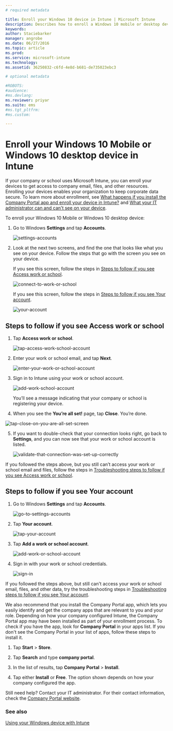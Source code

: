 ```yaml
---
# required metadata

title: Enroll your Windows 10 device in Intune | Microsoft Intune
description: Describes how to enroll a Windows 10 mobile or desktop device in Intune
keywords:
author: Staciebarker
manager: angrobe
ms.date: 06/27/2016
ms.topic: article
ms.prod:
ms.service: microsoft-intune
ms.technology:
ms.assetid: 36250832-c6fd-4e8d-b681-de735023ebc3

# optional metadata

#ROBOTS:
#audience:
#ms.devlang:
ms.reviewer: priyar
ms.suite: ems
#ms.tgt_pltfrm:
#ms.custom:

---
```



# Enroll your Windows 10 Mobile or Windows 10 desktop device in Intune

If your company or school uses Microsoft Intune, you can enroll your devices to get access to company email, files, and other resources. Enrolling your devices enables your organization to keep corporate data secure. To learn more about enrollment, see [What happens if you install the Company Portal app and enroll your device in Intune?](what-happens-if-you-install-the-company-portal-app-and-enroll-your-device-in-intune-windows.md) and [What your IT administrator can and can't see on your device](what-can-your-it-administrator-see-when-you-enroll-your-device-in-intune-windows.md).


To enroll your Windows 10 Mobile or Windows 10 desktop device:

1.  Go to Windows  **Settings** and tap **Accounts**.

    ![settings-accounts](./media/w10-enroll-rs1-settings-accounts.png)

2.  Look at the next two screens, and find the one that looks like what you see on your device. Follow the steps that go with the screen you see on your device.

	If you see this screen, follow the steps in [Steps to follow if you see Access work or school](#steps-to-follow-if-you-see-access-work-or-school).

    ![connect-to-work-or-school](./media/w10-enroll-rs1-connect-to-work-or-school.png)

	If you see this screen, follow the steps in [Steps to follow if you see Your account](#steps-to-follow-if-you-see-access-your-account).

	![your-account](./media/w10-enroll-2-accounts-your-account.png)

## Steps to follow if you see Access work or school

1.  Tap **Access work or school**.

    ![tap-access-work-school-account](./media/w10-enroll-rs1-connect-to-work-or-school.png)

2.  Enter your work or school email, and tap **Next**.

    ![enter-your-work-or-school-account](./media/w10-enroll-rs1-set-up-work-or-school-account.png)

3. Sign in to Intune using your work or school account.

	![add-work-school-account](./media/w10-enroll-rs1-enter-your-credentials.png)

	You’ll see a message indicating that your company or school is registering your device.

4. When you see the **You’re all set!** page, tap **Close**. You’re done.

  ![tap-close-on-you-are-all-set-screen](./media/w10-enroll-rs1-youre-all-set.png)

5. If you want to double-check that your connection looks right, go back to **Settings**, and you can now see that your work or school account is listed.

	![validate-that-connection-was-set-up-correctly](./media/w10-enroll-rs1-validate-successful-enrollment.png)

If you followed the steps above, but you still can’t access your work or school email and files, follow the steps in [Troubleshooting steps to follow if you see Access work or school](troubleshoot-your-windows-10-device-windows.md#troubleshooting-steps-to-follow-if-you-see-access-work-or-school).


## Steps to follow if you see Your account

1.  Go to Windows  **Settings** and tap **Accounts**.

    ![go-to-settings-accounts](./media/W10-enroll-1-settings-accounts.png)

2.  Tap **Your account**.

    ![tap-your-account](./media/W10-enroll-2-accounts-your-account.png)

3.  Tap **Add a work or school account**.

	![add-work-or-school-account](./media/w10-enroll-3-add-work-school-acct.png)

4.  Sign in with your work or school credentials.

	![sign-in](./media/W10-enroll-4-sign-in.png)

If you followed the steps above, but still can't access your work or school email, files, and other data, try the troubleshooting steps in [Troubleshooting steps to follow if you see Your account](troubleshoot-your-windows-10-device-windows.md#troubleshooting-steps-to-follow-if-you-see-your-account).

We also recommend that you install the Company Portal app, which lets you easily identify and get the company apps that are relevant to you and your role. Depending on how your company  configured Intune, the Company Portal app may have been installed as part of your enrollment process. To check if you have the app, look for **Company Portal** in your apps list. If you don't see the Company Portal in your list of apps, follow these steps to install it.

1.  Tap **Start** &gt; **Store**.

2.  Tap **Search** and type **company portal**.

3.  In the list of results, tap **Company Portal** &gt; **Install**.

4.  Tap  either **Install** or **Free**. The option shown depends on how your company configured the app.

Still need help? Contact your IT administrator. For their contact information, check the [Company Portal website](http://portal.manage.microsoft.com).

### See also
[Using your Windows device with Intune](using-your-windows-device-with-intune.md)
